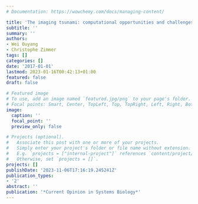 ```yaml
---
# Documentation: https://wowchemy.com/docs/managing-content/

title: 'The imaging tsunami: computational opportunities and challenges'
subtitle: ''
summary: ''
authors:
- Wei Ouyang
- Christophe Zimmer
tags: []
categories: []
date: '2017-01-01'
lastmod: 2023-01-16T00:42:13+01:00
featured: false
draft: false

# Featured image
# To use, add an image named `featured.jpg/png` to your page's folder.
# Focal points: Smart, Center, TopLeft, Top, TopRight, Left, Right, BottomLeft, Bottom, BottomRight.
image:
  caption: ''
  focal_point: ''
  preview_only: false

# Projects (optional).
#   Associate this post with one or more of your projects.
#   Simply enter your project's folder or file name without extension.
#   E.g. `projects = ["internal-project"]` references `content/project/deep-learning/index.md`.
#   Otherwise, set `projects = []`.
projects: []
publishDate: '2023-11-06T17:16:19.245241Z'
publication_types:
- '2'
abstract: ''
publication: '*Current Opinion in Systems Biology*'
---
```

